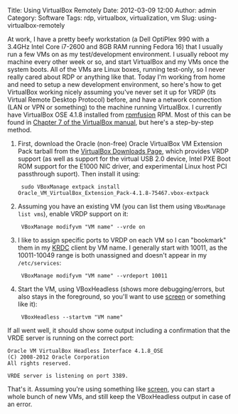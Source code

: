 Title: Using VirtualBox Remotely
Date: 2012-03-09 12:00
Author: admin
Category: Software
Tags: rdp, virtualbox, virtualization, vm
Slug: using-virtualbox-remotely

At work, I have a pretty beefy workstation (a Dell OptiPlex 990 with a
3.4GHz Intel Core i7-2600 and 8GB RAM running Fedora 16) that I usually
run a few VMs on as my test/development environment. I usually reboot my
machine every other week or so, and start VirtualBox and my VMs once the
system boots. All of the VMs are Linux boxes, running test-only, so I
never really cared about RDP or anything like that. Today I'm working
from home and need to setup a new development environment, so here's how
to get VirtualBox working nicely assuming you've never set it up for
VRDP (its Virtual Remote Desktop Protocol) before, and have a network
connection (LAN or VPN or something) to the machine running VirtualBox.
I currently have VirtualBox OSE 4.1.8 installed from
[rpmfusion](http://nonfree.rpmfusion.org/) RPM. Most of this can be
found in [Chapter 7 of the VirtualBox
manual](http://www.virtualbox.org/manual/ch07.html), but here's a
step-by-step method.

1. First, download the Oracle (non-free) Oracle VirtualBox VM Extension
Pack tarball from the [VirtualBox Downloads
Page](https://www.virtualbox.org/wiki/Downloads), which provides VRDP
support (as well as support for the virtual USB 2.0 device, Intel PXE
Boot ROM support for the E1000 NIC driver, and experimental Linux host
PCI passthrough suport). Then install it using:

        sudo VBoxManage extpack install Oracle_VM_VirtualBox_Extension_Pack-4.1.8-75467.vbox-extpack

2. Assuming you have an existing VM (you can list them using `VBoxManage list vms`), enable VRDP support on it:

        VBoxManage modifyvm "VM name" --vrde on

3. I like to assign specific ports to VRDP on each VM so I can "bookmark"
them in my [KRDC](http://kde.org/applications/internet/krdc/) client by
VM name. I generally start with 10011, as the 10011-10049 range is both
unassigned and doesn't appear in my `/etc/services`:

        VBoxManage modifyvm "VM name" --vrdeport 10011

4. Start the VM, using VBoxHeadless (shows more debugging/errors, but also
stays in the foreground, so you'll want to use
[screen](http://www.gnu.org/software/screen/) or something like it):

        VBoxHeadless --startvm "VM name"

If all went well, it should show some output including a confirmation
that the VRDE server is running on the correct port:

~~~~{.text}
Oracle VM VirtualBox Headless Interface 4.1.8_OSE
(C) 2008-2012 Oracle Corporation
All rights reserved.

VRDE server is listening on port 3389.
~~~~

That's it. Assuming you're using something like
[screen](http://www.gnu.org/software/screen/), you can start a whole
bunch of new VMs, and still keep the VBoxHeadless output in case of an
error.
